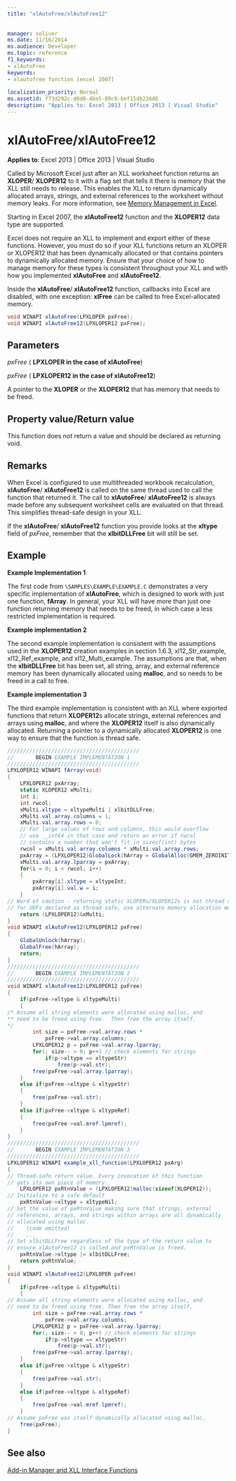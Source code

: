 ```yaml
---
title: "xlAutoFree/xlAutoFree12"
 
 
manager: soliver
ms.date: 11/16/2014
ms.audience: Developer
ms.topic: reference
f1_keywords:
- xlAutoFree
keywords:
- xlautofree function [excel 2007]
 
localization_priority: Normal
ms.assetid: f73d292c-d6d8-4be5-89c0-bef15db236d6
description: "Applies to: Excel 2013 | Office 2013 | Visual Studio"
---
```


# xlAutoFree/xlAutoFree12

 **Applies to**: Excel 2013 | Office 2013 | Visual Studio 
  
Called by Microsoft Excel just after an XLL worksheet function returns an **XLOPER**/ **XLOPER12** to it with a flag set that tells it there is memory that the XLL still needs to release. This enables the XLL to return dynamically allocated arrays, strings, and external references to the worksheet without memory leaks. For more information, see [Memory Management in Excel](memory-management-in-excel.md).
  
Starting in Excel 2007, the **xlAutoFree12** function and the **XLOPER12** data type are supported. 
  
Excel does not require an XLL to implement and export either of these functions. However, you must do so if your XLL functions return an XLOPER or XLOPER12 that has been dynamically allocated or that contains pointers to dynamically allocated memory. Ensure that your choice of how to manage memory for these types is consistent throughout your XLL and with how you implemented **xlAutoFree** and **xlAutoFree12**.
  
Inside the **xlAutoFree**/ **xlAutoFree12** function, callbacks into Excel are disabled, with one exception: **xlFree** can be called to free Excel-allocated memory. 
  
```cs
void WINAPI xlAutoFree(LPXLOPER pxFree);
void WINAPI xlAutoFree12(LPXLOPER12 pxFree);
```

## Parameters

 _pxFree_ ( **LPXLOPER in the case of xlAutoFree**)
  
 _pxFree_ ( **LPXLOPER12 in the case of xlAutoFree12**)
  
A pointer to the **XLOPER** or the **XLOPER12** that has memory that needs to be freed. 
  
## Property value/Return value

This function does not return a value and should be declared as returning void.
  
## Remarks

When Excel is configured to use multithreaded workbook recalculation, **xlAutoFree**/ **xlAutoFree12** is called on the same thread used to call the function that returned it. The call to **xlAutoFree**/ **xlAutoFree12** is always made before any subsequent worksheet cells are evaluated on that thread. This simplifies thread-safe design in your XLL. 
  
If the **xlAutoFree**/ **xlAutoFree12** function you provide looks at the **xltype** field of  _pxFree_, remember that the **xlbitDLLFree** bit will still be set. 
  
## Example

 **Example Implementation 1**
  
The first code from  `\SAMPLES\EXAMPLE\EXAMPLE.C` demonstrates a very specific implementation of **xlAutoFree**, which is designed to work with just one function, **fArray**. In general, your XLL will have more than just one function returning memory that needs to be freed, in which case a less restricted implementation is required. 
  
 **Example implementation 2**
  
The second example implementation is consistent with the assumptions used in the **XLOPER12** creation examples in section 1.6.3, xl12_Str_example, xl12_Ref_example, and xl12_Multi_example. The assumptions are that, when the **xlbitDLLFree** bit has been set, all string, array, and external reference memory has been dynamically allocated using **malloc**, and so needs to be freed in a call to free.
  
 **Example implementation 3**
  
The third example implementation is consistent with an XLL where exported functions that return **XLOPER12**s allocate strings, external references and arrays using **malloc**, and where the **XLOPER12** itself is also dynamically allocated. Returning a pointer to a dynamically allocated **XLOPER12** is one way to ensure that the function is thread safe. 
  
```cs
//////////////////////////////////////////
//       BEGIN EXAMPLE IMPLEMENTATION 1
//////////////////////////////////////////
LPXLOPER12 WINAPI fArray(void)
{
    LPXLOPER12 pxArray;
    static XLOPER12 xMulti;
    int i;
    int rwcol;
    xMulti.xltype = xltypeMulti | xlbitDLLFree;
    xMulti.val.array.columns = 1;
    xMulti.val.array.rows = 8;
    // For large values of rows and columns, this would overflow
    // use __int64 in that case and return an error if rwcol
    // contains a number that won't fit in sizeof(int) bytes
    rwcol = xMulti.val.array.columns * xMulti.val.array.rows; 
    pxArray = (LPXLOPER12)GlobalLock(hArray = GlobalAlloc(GMEM_ZEROINIT, rwcol * sizeof(XLOPER12)));
    xMulti.val.array.lparray = pxArray;
    for(i = 0; i < rwcol; i++) 
    {
        pxArray[i].xltype = xltypeInt;
        pxArray[i].val.w = i;
    }
// Word of caution - returning static XLOPERs/XLOPER12s is not thread safe
// for UDFs declared as thread safe, use alternate memory allocation mechanisms
    return (LPXLOPER12)&xMulti;
}
void WINAPI xlAutoFree12(LPXLOPER12 pxFree)
{
    GlobalUnlock(hArray);
    GlobalFree(hArray);
    return;
}
//////////////////////////////////////////
//       BEGIN EXAMPLE IMPLEMENTATION 2
//////////////////////////////////////////
void WINAPI xlAutoFree12(LPXLOPER12 pxFree)
{
    if(pxFree->xltype & xltypeMulti)
    {
/* Assume all string elements were allocated using malloc, and
** need to be freed using free.  Then free the array itself.
*/
        int size = pxFree->val.array.rows *
            pxFree->val.array.columns;
        LPXLOPER12 p = pxFree->val.array.lparray;
        for(; size-- > 0; p++) // check elements for strings
            if(p->xltype == xltypeStr)
                free(p->val.str);
        free(pxFree->val.array.lparray);
    }
    else if(pxFree->xltype & xltypeStr)
    {
        free(pxFree->val.str);
    }
    else if(pxFree->xltype & xltypeRef)
    {
        free(pxFree->val.mref.lpmref);
    }
}
//////////////////////////////////////////
//       BEGIN EXAMPLE IMPLEMENTATION 3
//////////////////////////////////////////
LPXLOPER12 WINAPI example_xll_function(LPXLOPER12 pxArg)
{
// Thread-safe return value. Every invocation of this function
// gets its own piece of memory.
    LPXLOPER12 pxRtnValue = (LPXLOPER12)malloc(sizeof(XLOPER12));
// Initialize to a safe default
    pxRtnValue->xltype = xltypeNil;
// Set the value of pxRtnValue making sure that strings, external
// references, arrays, and strings within arrays are all dynamically
// allocated using malloc.
//    (code omitted)
//    ...
// Set xlbitDLLFree regardless of the type of the return value to
// ensure xlAutoFree12 is called and pxRtnValue is freed.
    pxRtnValue->xltype |= xlbitDLLFree;
    return pxRtnValue;
}
void WINAPI xlAutoFree12(LPXLOPER pxFree)
{
    if(pxFree->xltype & xltypeMulti)
    {
// Assume all string elements were allocated using malloc, and
// need to be freed using free. Then free the array itself.
        int size = pxFree->val.array.rows *
            pxFree->val.array.columns;
        LPXLOPER12 p = pxFree->val.array.lparray;
        for(; size-- > 0; p++) // check elements for strings
            if(p->xltype == xltypeStr)
                free(p->val.str);
        free(pxFree->val.array.lparray);
    }
    else if(pxFree->xltype & xltypeStr)
    {
        free(pxFree->val.str);
    }
    else if(pxFree->xltype & xltypeRef)
    {
        free(pxFree->val.mref.lpmref);
    }
// Assume pxFree was itself dynamically allocated using malloc.
    free(pxFree);
}
```

## See also



[Add-in Manager and XLL Interface Functions](add-in-manager-and-xll-interface-functions.md)

